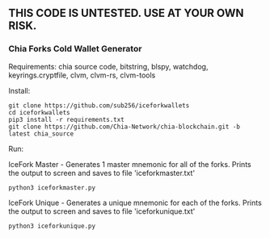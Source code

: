 ## THIS CODE IS UNTESTED. USE AT YOUR OWN RISK. ##

### Chia Forks Cold Wallet Generator ###

Requirements: chia source code, bitstring, blspy, watchdog, keyrings.cryptfile, clvm, clvm-rs, clvm-tools

Install:
```
git clone https://github.com/sub256/iceforkwallets
cd iceforkwallets
pip3 install -r requirements.txt
git clone https://github.com/Chia-Network/chia-blockchain.git -b latest chia_source
```

Run:

IceFork Master - Generates 1 master mnemonic for all of the forks.
Prints the output to screen and saves to file 'iceforkmaster.txt' 
```
python3 iceforkmaster.py 
```
IceFork Unique - Generates a unique mnemonic for each of the forks.
Prints the output to screen and saves to file 'iceforkunique.txt' 
```
python3 iceforkunique.py
```
